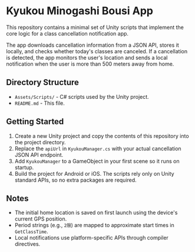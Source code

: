 # Kyukou Minogashi Bousi App

This repository contains a minimal set of Unity scripts that implement the core logic for a class cancellation notification app.

The app downloads cancellation information from a JSON API, stores it locally, and checks whether today's classes are canceled. If a cancellation is detected, the app monitors the user's location and sends a local notification when the user is more than 500 meters away from home.

## Directory Structure

- `Assets/Scripts/` - C# scripts used by the Unity project.
- `README.md` - This file.

## Getting Started

1. Create a new Unity project and copy the contents of this repository into the project directory.
2. Replace the `apiUrl` in `KyukouManager.cs` with your actual cancellation JSON API endpoint.
3. Add `KyukouManager` to a GameObject in your first scene so it runs on startup.
4. Build the project for Android or iOS. The scripts rely only on Unity standard APIs, so no extra packages are required.

## Notes

- The initial home location is saved on first launch using the device's current GPS position.
- Period strings (e.g., `2限`) are mapped to approximate start times in `GetClassTime`.
- Local notifications use platform-specific APIs through compiler directives.

